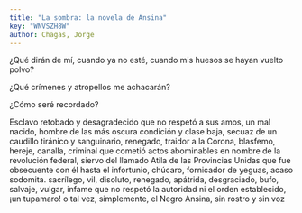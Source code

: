 ```yaml
---
title: "La sombra: la novela de Ansina"
key: "WNVSZH8W"
author: Chagas, Jorge
---
```

<div data-schema-version="8"><p>¿Qué dirán de mí, cuando ya no esté, cuando mis huesos se hayan vuelto polvo?</p> <p>¿Qué crímenes y atropellos me achacarán?</p> <p>¿Cómo seré recordado?</p> <p>Esclavo retobado y desagradecido que no respetó a sus amos, un mal nacido, hombre de las más oscura condición y clase baja, secuaz de un caudillo tiránico y sanguinario, renegado, traidor a la Corona, blasfemo, hereje, canalla, criminal que cometió actos abominables en nombre de la revolución federal, siervo del llamado Atila de las Provincias Unidas que fue obsecuente con él hasta el infortunio, chúcaro, fornicador de yeguas, acaso sodomita. sacrílego, vil, disoluto, renegado, apátrida, desgraciado, bufo, salvaje, vulgar, infame que no respetó la autoridad ni el orden establecido, ¡un tupamaro! o tal vez, simplemente, el Negro Ansina, sin rostro y sin voz</p> </div>